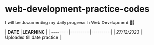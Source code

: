 # web-development-practice-codes

I will be documenting my daily progress in Web Development 🤞🤗

| **DATE** | **LEARNING** | 
| ---------|----------|----------|
| *27/12/2023* | Uploaded till date practice | 

